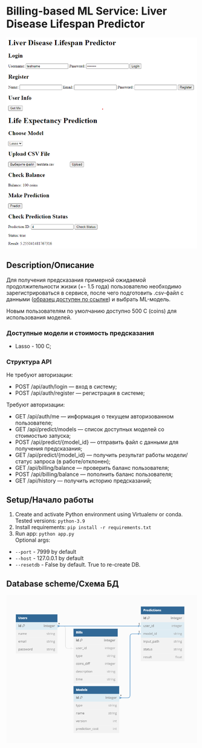 # Billing-based ML Service: Liver Disease Lifespan Predictor

![UI Sample](ui_sample.png "Web UI sample")

## Description/Описание

Для получения предсказания примерной ожидаемой продолжительности жизки (+- 1.5 года) пользователю необходимо зарегистрироваться в сервисе, после чего подготовить .csv-файл с данными ([образец доступен по ссылке](configs\input\cirrhosis.csv)) и выбрать ML-модель.

Новым пользователям по умолчанию доступно 500 C (coins) для использования моделей.

### Доступные модели и стоимость предсказания
- Lasso - 100 C;

### Структура API
Не требуют авторизации:
- POST /api/auth/login — вход в систему;
- POST /api/auth/register — регистрация в системе;

Требуют авторизации:

- GET /api/auth/me — информация о текущем авторизованном пользователе;
- GET /api/predict/models — список доступных моделей со стоимостью запуска;
- POST /api/predict/{model_id} — отправить файл с данными для получения предсказания;
- GET /api/predict/{model_id} — получить результат работы модели/статус запроса (в работе/отклонен);
- GET /api/billing/balance — проверить баланс пользователя;
- POST /api/billing/balance — пополнить баланс пользователя;
- GET /api/history — получить историю предсказаний;

## Setup/Начало работы

1. Create and activate Python environment using Virtualenv or conda. Tested versions: `python-3.9`
2. Install requirements: `pip install -r requirements.txt`
3. Run app: `python app.py`<br>Optional args:<br>
- `--port` - 7999 by default
- `--host` - 127.0.0.1 by default
- `--resetdb` - False by default. True to re-create DB.

## Database scheme/Схема БД
![UI Sample](db_diagram.png "Web UI sample")
